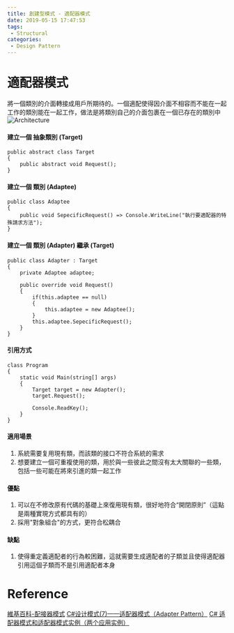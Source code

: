```yaml
---
title: 創建型模式 - 適配器模式
date: 2019-05-15 17:47:53
tags:
 - Structural
categories: 
 - Design Pattern
---
```


# 適配器模式
將一個類別的介面轉接成用戶所期待的。一個適配使得因介面不相容而不能在一起工作的類別能在一起工作，做法是將類別自己的介面包裹在一個已存在的類別中
![Architecture](1.jpg)

#### 建立一個 抽象類別 (Target)
    public abstract class Target
    {
        public abstract void Request();
    }

#### 建立一個 類別 (Adaptee)
    public class Adaptee
    {
        public void SepecificRequest() => Console.WriteLine("執行要適配器的特殊請求方法");
    }

#### 建立一個 類別 (Adapter) 繼承 (Target)
    public class Adapter : Target
    {
        private Adaptee adaptee;

        public override void Request()
        {
            if(this.adaptee == null)
            {
                this.adaptee = new Adaptee();
            }
            this.adaptee.SepecificRequest();
        }
    }

#### 引用方式
    class Program
    {
        static void Main(string[] args)
        {
            Target target = new Adapter();
            target.Request();

            Console.ReadKey();
        }
    }

#### 適用場景
1. 系統需要复用現有類，而該類的接口不符合系統的需求
2. 想要建立一個可重複使用的類，用於與一些彼此之間沒有太大關聯的一些類，包括一些可能在將來引進的類一起工作

#### 優點
1. 可以在不修改原有代碼的基礎上來復用現有類，很好地符合“開閉原則”（這點是兩種實現方式都具有的）
2. 採用"對象組合"的方式，更符合松耦合

#### 缺點
1. 使得重定義適配者的行為較困難，這就需要生成適配者的子類並且使得適配器引用這個子類而不是引用適配者本身

# Reference
[維基百科-配接器模式](https://zh.wikipedia.org/wiki/%E9%80%82%E9%85%8D%E5%99%A8%E6%A8%A1%E5%BC%8F)
[C#设计模式(7)——适配器模式（Adapter Pattern）](https://www.cnblogs.com/zhili/p/AdapterPattern.html)
[C# 适配器模式和适配器模式实例（两个应用实例）](https://blog.csdn.net/EmmaGood/article/details/7835961)